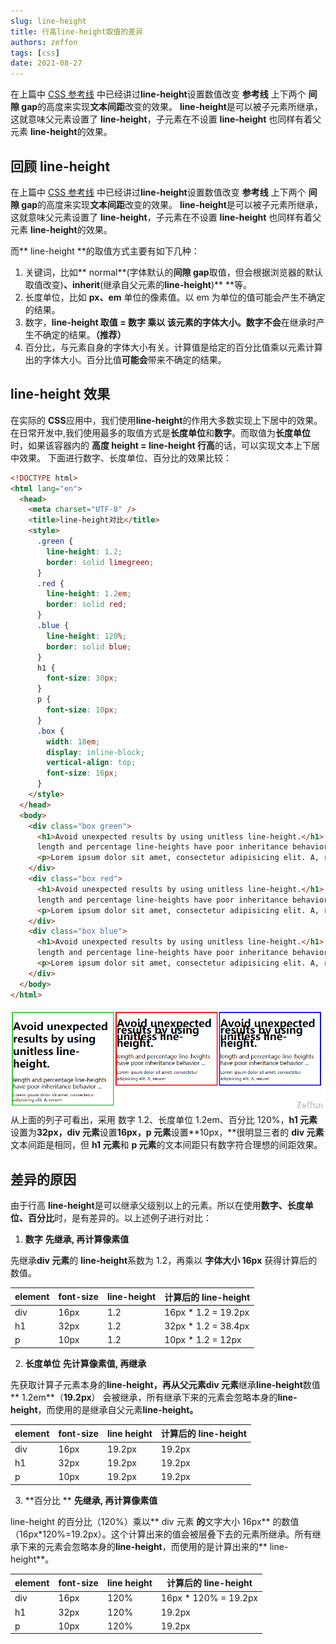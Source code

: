 ```yaml
---
slug: line-height
title: 行高line-height取值的差异
authors: zeffon
tags: [css]
date: 2021-08-27
---
```


在上篇中 [CSS 参考线](https://www.yuque.com/zeffon/blog/css-baseline) 中已经讲过**line-height**设置数值改变 **参考线** 上下两个 **间隙 gap**的高度来实现**文本间距**改变的效果。
**line-height**是可以被子元素所继承，这就意味父元素设置了 **line-height**，子元素在不设置 **line-height** 也同样有着父元素 **line-height**的效果。

<!--truncate-->

## 回顾 line-height

在上篇中 [CSS 参考线](https://www.yuque.com/zeffon/blog/css-baseline) 中已经讲过**line-height**设置数值改变 **参考线** 上下两个 **间隙 gap**的高度来实现**文本间距**改变的效果。
**line-height**是可以被子元素所继承，这就意味父元素设置了 **line-height**，子元素在不设置 **line-height** 也同样有着父元素 **line-height**的效果。
​

而** line-height **的取值方式主要有如下几种：

1. 关键词，比如** normal**(字体默认的**间隙 gap**取值，但会根据浏览器的默认取值改变)**、inherit**(继承自父元素的**line-height**)\*\* \*\*等。
1. 长度单位，比如 **px、em** 单位的像素值。以 em 为单位的值可能会产生不确定的结果。
1. 数字，**line-height 取值 **= 数字** 乘以 **该元素的字体大小。数字**不会**在继承时产生不确定的结果。**（推荐）**
1. 百分比，与元素自身的字体大小有关。计算值是给定的百分比值乘以元素计算出的字体大小。百分比值**可能会**带来不确定的结果。

## line-height 效果

在实际的 **CSS**应用中，我们使用**line-height**的作用大多数实现上下居中的效果。在日常开发中,我们使用最多的取值方式是**长度单位**和**数字**。而取值为**长度单位**时，如果该容器内的 **高度 height = line-height 行高**的话，可以实现文本上下居中效果。
下面进行数字、长度单位、百分比的效果比较：

```html
<!DOCTYPE html>
<html lang="en">
  <head>
    <meta charset="UTF-8" />
    <title>line-height对比</title>
    <style>
      .green {
        line-height: 1.2;
        border: solid limegreen;
      }
      .red {
        line-height: 1.2em;
        border: solid red;
      }
      .blue {
        line-height: 120%;
        border: solid blue;
      }
      h1 {
        font-size: 30px;
      }
      p {
        font-size: 10px;
      }
      .box {
        width: 18em;
        display: inline-block;
        vertical-align: top;
        font-size: 16px;
      }
    </style>
  </head>
  <body>
    <div class="box green">
      <h1>Avoid unexpected results by using unitless line-height.</h1>
      length and percentage line-heights have poor inheritance behavior ...
      <p>Lorem ipsum dolor sit amet, consectetur adipisicing elit. A, rerum!</p>
    </div>
    <div class="box red">
      <h1>Avoid unexpected results by using unitless line-height.</h1>
      length and percentage line-heights have poor inheritance behavior ...
      <p>Lorem ipsum dolor sit amet, consectetur adipisicing elit. A, rerum!</p>
    </div>
    <div class="box blue">
      <h1>Avoid unexpected results by using unitless line-height.</h1>
      length and percentage line-heights have poor inheritance behavior ...
      <p>Lorem ipsum dolor sit amet, consectetur adipisicing elit. A, rerum!</p>
    </div>
  </body>
</html>
```

![image.png](./img/08-27-01.png)
从上面的列子可看出，采用 数字 1.2、长度单位 1.2em、百分比 120%，**h1 元素**设置为**32px，div 元素**设置**16px，p 元素**设置**10px，**很明显三者的 **div 元素**文本间距是相同，但 **h1 元素**和 **p 元素**的文本间距只有数字符合理想的间距效果。

## 差异的原因

由于行高 **line-height**是可以继承父级别以上的元素。所以在使用**数字、长度单位、百分比**时，是有差异的。以上述例子进行对比：

1. **数字** **先继承, 再计算像素值**

先继承**div 元素**的 **line-height**系数为 1.2，再乘以 **字体大小 16px** 获得计算后的数值。

| element | font-size | line-height | 计算后的 line-height |
| ------- | --------- | ----------- | -------------------- |
| div     | 16px      | 1.2         | 16px \* 1.2 = 19.2px |
| h1      | 32px      | 1.2         | 32px \* 1.2 = 38.4px |
| p       | 10px      | 1.2         | 10px \* 1.2 = 12px   |

2. **长度单位** **先计算像素值, 再继承**

先获取计算子元素本身的**line-height，**再从父元素**div 元素**继承**line-height**数值** 1.2em**（**19.2px**） 会被继承，所有继承下来的元素会忽略本身的**line-height**，而使用的是继承自父元素**line-height。**

| element | font-size | line height | 计算后的 line-height |
| ------- | --------- | ----------- | -------------------- |
| div     | 16px      | 19.2px      | 19.2px               |
| h1      | 32px      | 19.2px      | 19.2px               |
| p       | 10px      | 19.2px      | 19.2px               |

3. **百分比 ** **先继承, 再计算像素值**

line-height 的百分比（120%）乘以** div 元素 **的**文字大小 16px** 的数值（16px\*120%=19.2px）。这个计算出来的值会被层叠下去的元素所继承。所有继承下来的元素会忽略本身的**line-height**，而使用的是计算出来的** line-height**。

| element | font-size | line height | 计算后的 line-height  |
| ------- | --------- | ----------- | --------------------- |
| div     | 16px      | 120%        | 16px \* 120% = 19.2px |
| h1      | 32px      | 120%        | 19.2px                |
| p       | 10px      | 120%        | 19.2px                |
